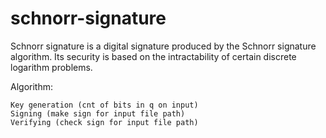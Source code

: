 # schnorr-signature
Schnorr signature is a digital signature produced by the Schnorr signature algorithm. Its security is based on the intractability of certain discrete logarithm problems. 

Algorithm:

	Key generation (cnt of bits in q on input)
	Signing (make sign for input file path)
	Verifying (check sign for input file path)